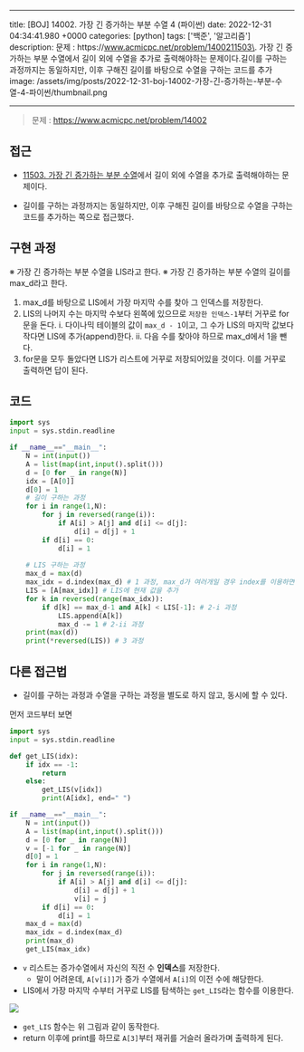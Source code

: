 

---
title: [BOJ] 14002. 가장 긴 증가하는 부분 수열 4 (파이썬)
date: 2022-12-31 04:34:41.980 +0000
categories: [python]
tags: ['백준', '알고리즘']
description: 문제 : https&#x3A;//www.acmicpc.net/problem/1400211503\. 가장 긴 증가하는 부분 수열에서 길이 외에 수열을 추가로 출력해야하는 문제이다.길이를 구하는 과정까지는 동일하지만, 이후 구해진 길이를 바탕으로 수열을 구하는 코드를 추가
image: /assets/img/posts/2022-12-31-boj-14002-가장-긴-증가하는-부분-수열-4-파이썬/thumbnail.png

---

> 문제 : https://www.acmicpc.net/problem/14002

## 접근

- [11503. 가장 긴 증가하는 부분 수열](https://www.acmicpc.net/problem/11053)에서 길이 외에 수열을 추가로 출력해야하는 문제이다.

- 길이를 구하는 과정까지는 동일하지만, 이후 구해진 길이를 바탕으로 수열을 구하는 코드를 추가하는 쪽으로 접근했다.

## 구현 과정

※ 가장 긴 증가하는 부분 수열을 LIS라고 한다.
※ 가장 긴 증가하는 부분 수열의 길이를 max_d라고 한다.

1. max_d를 바탕으로 LIS에서 가장 마지막 수를 찾아 그 인덱스를 저장한다.
2. LIS의 나머지 수는 마지막 수보다 왼쪽에 있으므로 `저장한 인덱스-1`부터 거꾸로 for문을 돈다.
	i. 다이나믹 테이블의 값이 `max_d - 1`이고, 그 수가 LIS의 마지막 값보다 작다면 LIS에 추가(append)한다.
	ii. 다음 수를 찾아야 하므로 max_d에서 1을 뺀다.
3. for문을 모두 돌았다면 LIS가 리스트에 거꾸로 저장되어있을 것이다. 이를 거꾸로 출력하면 답이 된다.

## 코드

```python
import sys
input = sys.stdin.readline

if __name__=="__main__":
    N = int(input())
    A = list(map(int,input().split()))
    d = [0 for _ in range(N)]
    idx = [A[0]]
    d[0] = 1
    # 길이 구하는 과정
    for i in range(1,N):
        for j in reversed(range(i)):
            if A[i] > A[j] and d[i] <= d[j]:
                d[i] = d[j] + 1
        if d[i] == 0:
            d[i] = 1
            
    # LIS 구하는 과정
    max_d = max(d)
    max_idx = d.index(max_d) # 1 과정, max_d가 여러개일 경우 index를 이용하면 가장 앞의 값을 찾을 수 있다.
    LIS = [A[max_idx]] # LIS에 현재 값을 추가
    for k in reversed(range(max_idx)):
        if d[k] == max_d-1 and A[k] < LIS[-1]: # 2-i 과정
            LIS.append(A[k])
            max_d -= 1 # 2-ii 과정
    print(max(d))
    print(*reversed(LIS)) # 3 과정
```

## 다른 접근법

- 길이를 구하는 과정과 수열을 구하는 과정을 별도로 하지 않고, 동시에 할 수 있다.

먼저 코드부터 보면

```python
import sys
input = sys.stdin.readline

def get_LIS(idx):
    if idx == -1:
        return
    else:
        get_LIS(v[idx])
        print(A[idx], end=" ")

if __name__=="__main__":
    N = int(input())
    A = list(map(int,input().split()))
    d = [0 for _ in range(N)]
    v = [-1 for _ in range(N)]
    d[0] = 1
    for i in range(1,N):
        for j in reversed(range(i)):
            if A[i] > A[j] and d[i] <= d[j]:
                d[i] = d[j] + 1
                v[i] = j
        if d[i] == 0:
            d[i] = 1
    max_d = max(d)
    max_idx = d.index(max_d)
    print(max_d)
    get_LIS(max_idx)
```

- `v` 리스트는 증가수열에서 자신의 직전 수 **인덱스**를 저장한다. 
	- 말이 어려운데, `A[v[i]]`가 증가 수열에서 `A[i]`의 이전 수에 해당한다.
- LIS에서 가장 마지막 수부터 거꾸로 LIS를 탐색하는 `get_LIS`라는 함수를 이용한다.

![](/assets/img/posts/2022-12-31-boj-14002-가장-긴-증가하는-부분-수열-4-파이썬/img0.png)

- `get_LIS` 함수는 위 그림과 같이 동작한다.
- return 이후에 print를 하므로 `A[3]`부터 재귀를 거슬러 올라가며 출력하게 된다.




        